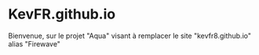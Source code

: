 # KevFR.github.io
Bienvenue, sur le projet "Aqua" visant à remplacer le site "kevfr8.github.io" alias "Firewave" 
